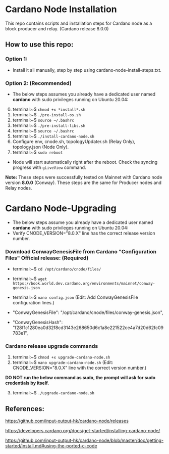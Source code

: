 # Cardano Node Installation

This repo contains scripts and installation steps for Cardano node as a block producer and relay. (Cardano release 8.0.0)

## How to use this repo:

### Option 1:

- Install it all manually, step by step using cardano-node-install-steps.txt.

### Option 2: (Recommended)

- The below steps assumes you already have a dedicated user named **cardano** with sudo privileges running on Ubuntu 20.04:

0. terminal:~$ `chmod +x *install*.sh`
1. terminal:~$ `./pre-install-os.sh`
2. terminal:~$ `source ~/.bashrc`
3. terminal:~$ `./pre-install-libs.sh`
4. terminal:~$ `source ~/.bashrc`
5. terminal:~$ `./install-cardano-node.sh`
6. Configure env, cnode.sh, topologyUpdater.sh (Relay Only), topology.json (Node Only).
7. terminal:~$ `sudo reboot`
* Node will start automatically right after the reboot. Check the syncing progress with `gLiveView` command.

**Note:** These steps were successfully tested on Mainnet with Cardano node version **8.0.0** (Conway). These steps are the same for Producer nodes and Relay nodes.

# Cardano Node-Upgrading

- The below steps assume you already have a dedicated user named **cardano** with sudo privileges running on Ubuntu 20.04:
- Verify CNODE_VERSION="8.0.X" line has the correct release version number.

### Download ConwayGenesisFile from Cardano "Configuration Files" Official release: (Required)

- terminal:~$ `cd /opt/cardano/cnode/files/`

- terminal:~$ `wget https://book.world.dev.cardano.org/environments/mainnet/conway-genesis.json`

- terminal:~$ `nano config.json` (Edit: Add ConwayGenesisFile configuration lines.)

- "ConwayGenesisFile": "/opt/cardano/cnode/files/conway-genesis.json",

- "ConwayGenesisHash": "f28f1c1280ea0d32f8cd3143e268650d6c1a8e221522ce4a7d20d62fc09783e1",

### Cardano release upgrade commands

1. terminal:~$ `chmod +x upgrade-cardano-node.sh`
2. terminal:~$ `nano upgrade-cardano-node.sh` (Edit: CNODE_VERSION="8.0.X" line with the correct version number.)

**DO NOT run the below command as sudo, the prompt will ask for sudo credentials by itself.**

3. terminal:~$ `./upgrade-cardano-node.sh`

## References:

https://github.com/input-output-hk/cardano-node/releases

https://developers.cardano.org/docs/get-started/installing-cardano-node/

https://github.com/input-output-hk/cardano-node/blob/master/doc/getting-started/install.md#using-the-ported-c-code
